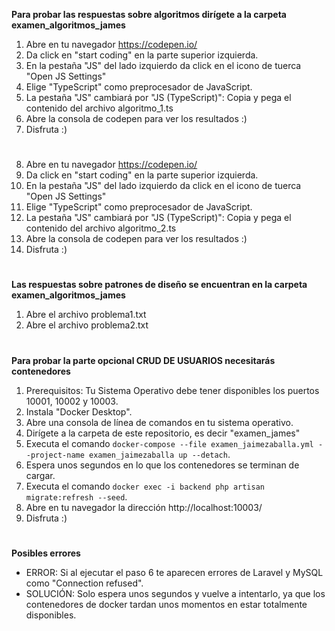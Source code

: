 **Para probar las respuestas sobre algoritmos dirígete a la carpeta examen_algoritmos_james**
 1. Abre en tu navegador https://codepen.io/
 2. Da click en "start coding" en la parte superior izquierda.
 3. En la pestaña "JS" del lado izquierdo da click en el icono de tuerca "Open JS Settings"
 4. Elige "TypeScript" como preprocesador de JavaScript.
 5. La pestaña "JS" cambiará por "JS (TypeScript)": Copia y pega el contenido del archivo algoritmo_1.ts
 6. Abre la consola de codepen para ver los resultados :)
 7. Disfruta :)
#
 8. Abre en tu navegador https://codepen.io/
 9. Da click en "start coding" en la parte superior izquierda.
 10. En la pestaña "JS" del lado izquierdo da click en el icono de tuerca "Open JS Settings"
 11. Elige "TypeScript" como preprocesador de JavaScript.
 12. La pestaña "JS" cambiará por "JS (TypeScript)": Copia y pega el contenido del archivo algoritmo_2.ts
 13. Abre la consola de codepen para ver los resultados :)
 14. Disfruta :)
#
**Las respuestas sobre patrones de diseño se encuentran en la carpeta examen_algoritmos_james**
 1. Abre el archivo problema1.txt
 2. Abre el archivo problema2.txt
#
**Para probar la parte opcional CRUD DE USUARIOS necesitarás contenedores**
 1. Prerequisitos: Tu Sistema Operativo debe tener disponibles los puertos 10001, 10002 y 10003.
 2. Instala "Docker Desktop".
 3. Abre una consola de línea de comandos en tu sistema operativo.
 4. Dirígete a la carpeta de este repositorio, es decir "examen_james"
 5. Executa el comando `docker-compose --file examen_jaimezaballa.yml --project-name examen_jaimezaballa up --detach`.
 6. Espera unos segundos en lo que los contenedores se terminan de cargar.
 7. Executa el comando `docker exec -i backend php artisan migrate:refresh --seed`.
 8. Abre en tu navegador la dirección http://localhost:10003/
 9. Disfruta :)
#
**Posibles errores**
 - ERROR: Si al ejecutar el paso 6 te aparecen errores de Laravel y MySQL como "Connection refused".
 - SOLUCIÓN: Solo espera unos segundos y vuelve a intentarlo, ya que los contenedores de docker tardan unos momentos en estar totalmente disponibles.